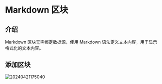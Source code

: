 # Markdown 区块

## 介绍

Markdown 区块无需绑定数据源，使用 Markdown 语法定义文本内容，用于显示格式化的文本内容。

## 添加区块

![20240421175040](https://nocobase-docs.oss-cn-beijing.aliyuncs.com/20240421175040.gif)

